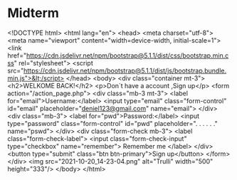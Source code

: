 # Midterm
&lt;!DOCTYPE html> &lt;html lang="en"> &lt;head>      &lt;meta charset="utf-8">   &lt;meta name="viewport" content="width=device-width, initial-scale=1">   &lt;link href="https://cdn.jsdelivr.net/npm/bootstrap@5.1.1/dist/css/bootstrap.min.css" rel="stylesheet">   &lt;script src="https://cdn.jsdelivr.net/npm/bootstrap@5.1.1/dist/js/bootstrap.bundle.min.js">&lt;/script> &lt;/head> &lt;body>  &lt;div class="container mt-3">   &lt;h2>WELKOME BACK!&lt;/h2>   &lt;p>Don`t have a account ,Sign up&lt;/p>   &lt;form action="/action_page.php">     &lt;div class="mb-3 mt-3">       &lt;label for="email">Username:&lt;/label>       &lt;input type="email" class="form-control" id="email" placeholder="deniel123@gmail.com" name="email">     &lt;/div>     &lt;div class="mb-3">       &lt;label for="pwd">Password:&lt;/label>       &lt;input type="password" class="form-control" id="pwd" placeholder=". . . . . ." name="pswd">     &lt;/div>     &lt;div class="form-check mb-3">       &lt;label class="form-check-label">         &lt;input class="form-check-input" type="checkbox" name="remember"> Remember me       &lt;/label>     &lt;/div>     &lt;button type="submit" class="btn btn-primary">Sign up&lt;/button>   &lt;/form> &lt;/div>  &lt;img src="2021-10-20_14-23-04.png" alt="Trulli" width="500" height="333"/>  &lt;/body> &lt;/html>
